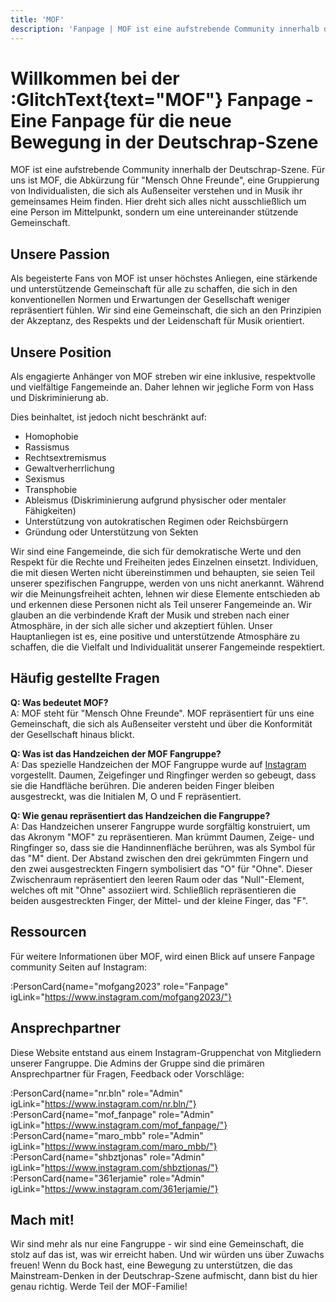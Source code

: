 ```yaml
---
title: 'MOF'
description: 'Fanpage | MOF ist eine aufstrebende Community innerhalb der Deutschrap-Szene'
---
```


# Willkommen bei der :GlitchText{text="MOF"} Fanpage - Eine Fanpage für die neue Bewegung in der Deutschrap-Szene

MOF ist eine aufstrebende Community innerhalb der Deutschrap-Szene. Für uns ist MOF, die Abkürzung für "Mensch Ohne Freunde", eine Gruppierung von Individualisten, die sich als Außenseiter verstehen und in Musik ihr gemeinsames Heim finden. Hier dreht sich alles nicht ausschließlich um eine Person im Mittelpunkt, sondern um eine untereinander stützende Gemeinschaft.

## Unsere Passion

Als begeisterte Fans von MOF ist unser höchstes Anliegen, eine stärkende und unterstützende Gemeinschaft für alle zu schaffen, die sich in den konventionellen Normen und Erwartungen der Gesellschaft weniger repräsentiert fühlen. Wir sind eine Gemeinschaft, die sich an den Prinzipien der Akzeptanz, des Respekts und der Leidenschaft für Musik orientiert.

## Unsere Position

Als engagierte Anhänger von MOF streben wir eine inklusive, respektvolle und vielfältige Fangemeinde an. Daher lehnen wir jegliche Form von Hass und Diskriminierung ab.

Dies beinhaltet, ist jedoch nicht beschränkt auf:

- Homophobie
- Rassismus
- Rechtsextremismus
- Gewaltverherrlichung
- Sexismus
- Transphobie
- Ableismus (Diskriminierung aufgrund physischer oder mentaler Fähigkeiten)
- Unterstützung von autokratischen Regimen oder Reichsbürgern
- Gründung oder Unterstützung von Sekten

Wir sind eine Fangemeinde, die sich für demokratische Werte und den Respekt für die Rechte und Freiheiten jedes Einzelnen einsetzt. Individuen, die mit diesen Werten nicht übereinstimmen und behaupten, sie seien Teil unserer spezifischen Fangruppe, werden von uns nicht anerkannt. Während wir die Meinungsfreiheit achten, lehnen wir diese Elemente entschieden ab und erkennen diese Personen nicht als Teil unserer Fangemeinde an. Wir glauben an die verbindende Kraft der Musik und streben nach einer Atmosphäre, in der sich alle sicher und akzeptiert fühlen. Unser Hauptanliegen ist es, eine positive und unterstützende Atmosphäre zu schaffen, die die Vielfalt und Individualität unserer Fangemeinde respektiert.

## Häufig gestellte Fragen

**Q: Was bedeutet MOF?**<br />
A: MOF steht für "Mensch Ohne Freunde". MOF repräsentiert für uns eine Gemeinschaft, die sich als Außenseiter versteht und über die Konformität der Gesellschaft hinaus blickt.

**Q: Was ist das Handzeichen der MOF Fangruppe?**<br />
A: Das spezielle Handzeichen der MOF Fangruppe wurde auf [Instagram](https://www.instagram.com/p/CwSN4CRNN-L/?img_index=1) vorgestellt. Daumen, Zeigefinger und Ringfinger werden so gebeugt, dass sie die Handfläche berühren. Die anderen beiden Finger bleiben ausgestreckt, was die Initialen M, O und F repräsentiert.

**Q: Wie genau repräsentiert das Handzeichen die Fangruppe?**<br />
A: Das Handzeichen unserer Fangruppe wurde sorgfältig konstruiert, um das Akronym "MOF" zu repräsentieren. Man krümmt Daumen, Zeige- und Ringfinger so, dass sie die Handinnenfläche berühren, was als Symbol für das "M" dient. Der Abstand zwischen den drei gekrümmten Fingern und den zwei ausgestreckten Fingern symbolisiert das "O" für "Ohne". Dieser Zwischenraum repräsentiert den leeren Raum oder das "Null"-Element, welches oft mit "Ohne" assoziiert wird. Schließlich repräsentieren die beiden ausgestreckten Finger, der Mittel- und der kleine Finger, das "F".

## Ressourcen

Für weitere Informationen über MOF, wird einen Blick auf unsere Fanpage community Seiten auf Instagram:

:PersonCard{name="mofgang2023" role="Fanpage" igLink="https://www.instagram.com/mofgang2023/"}

## Ansprechpartner

Diese Website entstand aus einem Instagram-Gruppenchat von Mitgliedern unserer Fangruppe. Die Admins der Gruppe sind die primären Ansprechpartner für Fragen, Feedback oder Vorschläge:

:PersonCard{name="nr.bln" role="Admin" igLink="https://www.instagram.com/nr.bln/"}
:PersonCard{name="mof_fanpage" role="Admin" igLink="https://www.instagram.com/mof_fanpage/"}
:PersonCard{name="maro_mbb" role="Admin" igLink="https://www.instagram.com/maro_mbb/"}
:PersonCard{name="shbztjonas" role="Admin" igLink="https://www.instagram.com/shbztjonas/"}
:PersonCard{name="361erjamie" role="Admin" igLink="https://www.instagram.com/361erjamie/"}

## Mach mit!

Wir sind mehr als nur eine Fangruppe - wir sind eine Gemeinschaft, die stolz auf das ist, was wir erreicht haben. Und wir würden uns über Zuwachs freuen! Wenn du Bock hast, eine Bewegung zu unterstützen, die das Mainstream-Denken in der Deutschrap-Szene aufmischt, dann bist du hier genau richtig. Werde Teil der MOF-Familie!
